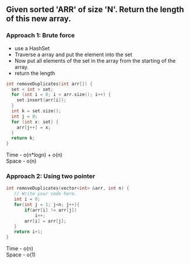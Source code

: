 ## Given sorted 'ARR' of size 'N'. Return the length of this new array.

### Approach 1: Brute force

- use a HashSet
- Traverse a array and put the element into the set
- Now put all elements of the set in the array from the starting of the array.
- return the length 
```c++
int removeDuplicates(int arr[]) {
  set < int > set;
  for (int i = 0; i < arr.size(); i++) {
    set.insert(arr[i]);
  }
  int k = set.size();
  int j = 0;
  for (int x: set) {
    arr[j++] = x;
  }
  return k;
}
```
Time - o(n*logn) + o(n) </br>
Space - o(n)


### Approach 2: Using two pointer

 ```c++
 int removeDuplicates(vector<int> &arr, int n) {
	// Write your code here.
    int i = 0;
    for(int j = 1; j<n; j++){
        if(arr[i] != arr[j])
            i++;
        arr[i] = arr[j];
    }
    return i+1;
}
```
Time - o(n) </br>
Space - o(1)
